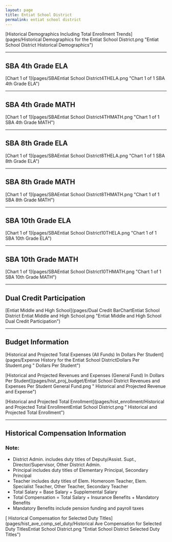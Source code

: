 ```yaml
---
layout: page
title: Entiat School District
permalink: entiat school district
---
```



[Historical Demographics Including Total Enrollment Trends](pages/Historical Demographics for the Entiat School District.png "Entiat School District Historical Demographics")

___

## SBA 4th Grade ELA

[Chart 1 of 1](pages/SBAEntiat School District4THELA.png "Chart 1 of 1 SBA 4th Grade ELA")


___

## SBA 4th Grade MATH

[Chart 1 of 1](pages/SBAEntiat School District4THMATH.png "Chart 1 of 1 SBA 4th Grade MATH")


___

## SBA 8th Grade ELA

[Chart 1 of 1](pages/SBAEntiat School District8THELA.png "Chart 1 of 1 SBA 8th Grade ELA")


___

## SBA 8th Grade MATH

[Chart 1 of 1](pages/SBAEntiat School District8THMATH.png "Chart 1 of 1 SBA 8th Grade MATH")


___

## SBA 10th Grade ELA

[Chart 1 of 1](pages/SBAEntiat School District10THELA.png "Chart 1 of 1 SBA 10th Grade ELA")


___

## SBA 10th Grade MATH

[Chart 1 of 1](pages/SBAEntiat School District10THMATH.png "Chart 1 of 1 SBA 10th Grade MATH")


___

## Dual Credit Participation

[Entiat Middle and High School](pages/Dual Credit BarChartEntiat School District Entiat Middle and High School.png "Entiat Middle and High School Dual Credit Participation")


___

## Budget Information

[Historical and Projected Total Expenses (All Funds) In Dollars Per Student](pages/Expense History for the Entiat School DistrictDollars Per Student.png " Dollars Per Student")

[Historical and Projected Revenues and Expenses (General Fund) In Dollars Per Student](pages/hist_proj_budget/Entiat School District Revenues and Expenses Per Student General Fund.png " Historical and Projected Revenue and Expense")

[Historical and Projected Total Enrollment](pages/hist_enrollment/Historical and Projected Total EnrollmentEntiat School District.png " Historical and Projected Total Enrollment")


___

## Historical Compensation Information
### Note:
- District Admin. includes duty titles of Deputy/Assist. Supt., Director/Supervisor, Other District Admin.
- Principal includes duty titles of Elementary Principal, Secondary Principal
- Teacher includes duty titles of Elem. Homeroom Teacher, Elem. Specialist Teacher, Other Teacher, Secondary Teacher
- Total Salary = Base Salary + Supplemental Salary
- Total Compensation = Total Salary + Insurance Benefits + Mandatory Benefits
- Mandatory Benefits include pension funding and payroll taxes

[ Historical Compensation for Selected Duty Titles](pages/hist_ave_comp_sel_duty/Historical Ave Compensation for Selected Duty TitlesEntiat School District.png "Entiat School District Selected Duty Titles")

